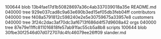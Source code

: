 100644 blob 13b4fae17d1b50828697a36c4ab337039018a35e	README.md
040000 tree 929e037cad8c9a63e690b3ed15ef05db3feb04ff	contributors
040000 tree f408a5791812c598240e2e5e30759675a33957e8	customers
040000 tree 3f24c2dac3af70dc3af6713f686d4f57d9608a42	orgs
040000 tree 87e79e11ffc811016818fe57ab91fac55cb5a8b8	scripts
100644 blob 30fbe30f2546d07d072707dc4fc46079ee26ff09	slander.md

